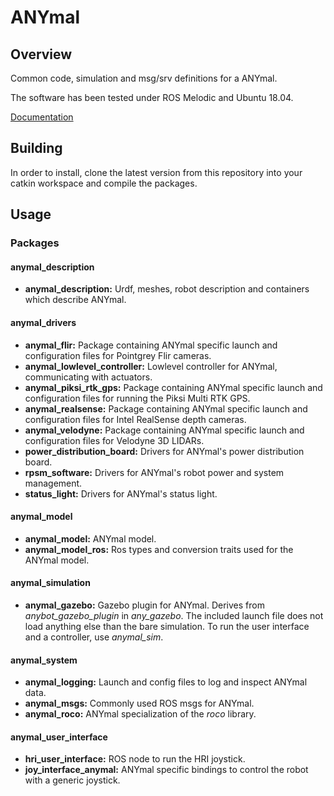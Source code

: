 # ANYmal

## Overview

Common code, simulation and msg/srv definitions for a ANYmal.

The software has been tested under ROS Melodic and Ubuntu 18.04.

[Documentation](https://anybotics-anymal-sim.readthedocs-hosted.com/)

## Building

In order to install, clone the latest version from this repository into your catkin workspace and compile the packages.

## Usage

### Packages

#### anymal_description

* **anymal_description:** Urdf, meshes, robot description and containers which describe ANYmal.

#### anymal_drivers

* **anymal_flir:** Package containing ANYmal specific launch and configuration files for Pointgrey Flir cameras.
* **anymal_lowlevel_controller:** Lowlevel controller for ANYmal, communicating with actuators.
* **anymal_piksi_rtk_gps:** Package containing ANYmal specific launch and configuration files for running the Piksi Multi RTK GPS.
* **anymal_realsense:** Package containing ANYmal specific launch and configuration files for Intel RealSense depth cameras.
* **anymal_velodyne:** Package containing ANYmal specific launch and configuration files for Velodyne 3D LIDARs.
* **power_distribution_board:** Drivers for ANYmal's power distribution board.
* **rpsm_software:** Drivers for ANYmal's robot power and system management.
* **status_light:** Drivers for ANYmal's status light.

#### anymal_model

* **anymal_model:** ANYmal model.
* **anymal_model_ros:** Ros types and conversion traits used for the ANYmal model.

#### anymal_simulation

* **anymal_gazebo:** Gazebo plugin for ANYmal. Derives from *anybot_gazebo_plugin* in *any_gazebo*. The included launch file does not load anything else than the bare simulation. To run the user interface and a controller, use *anymal_sim*.

#### anymal_system

* **anymal_logging:** Launch and config files to log and inspect ANYmal data.
* **anymal_msgs:** Commonly used ROS msgs for ANYmal.
* **anymal_roco:** ANYmal specialization of the *roco* library.

#### anymal_user_interface

* **hri_user_interface:** ROS node to run the HRI joystick.
* **joy_interface_anymal:** ANYmal specific bindings to control the robot with a generic joystick.
